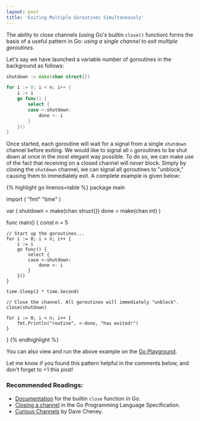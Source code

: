 ```yaml
---
layout: post
title: 'Exiting Multiple Goroutines Simultaneously'
---
```

The ability to close channels (using Go's builtin `close()` function)
forms the basis of a useful pattern in Go:
<i>using a single channel to exit multiple goroutines</i>. 

Let's say we have launched a variable number of goroutines
in the background as follows:

```go
shutdown := make(chan struct{})

for i := 0; i < n; i++ {
	i := i
	go func() {
		select {
		case <-shutdown:
			done <- i
		}
	}()
}
```

<!--more-->

Once started, each goroutine will wait for a signal
from a single `shutdown` channel before exiting.
We would like to signal all `n` goroutines to be shut down
at once in the most elegant way possible. To do so, we can
make use of the
fact that receiving on a closed channel will <i>never</i> block.
Simply by closing the `shutdown` channel, we can
signal all goroutines to "unblock," causing them to
immediately exit. A complete example is given below:

<div class="scrollable">
{% highlight go linenos=table %}
package main

import (
	"fmt"
	"time"
)

var (
	shutdown = make(chan struct{})
	done     = make(chan int)
)

func main() {
	const n = 5

	// Start up the goroutines...
	for i := 0; i < n; i++ {
		i := i
		go func() {
			select {
			case <-shutdown:
				done <- i
			}
		}()
	}

	time.Sleep(2 * time.Second)

	// Close the channel. All goroutines will immediately "unblock".
	close(shutdown)

	for i := 0; i < n; i++ {
		fmt.Println("routine", <-done, "has exited!")
	}
}
{% endhighlight %}
</div>

You can also view and run the above example on the [Go Playground](http://play.golang.org/p/O7lMdIN0JZ).

Let me know if you found this pattern helpful in the comments below,
and don't forget to +1 this post!

### Recommended Readings:

* [Documentation](http://golang.org/pkg/builtin/#close) for the builtin `close` function in Go.
* [Closing a channel](http://golang.org/pkg/builtin/#close) in the Go Programming Language Specification.
* [Curious Channels](http://dave.cheney.net/2013/04/30/curious-channels) by Dave Cheney.
